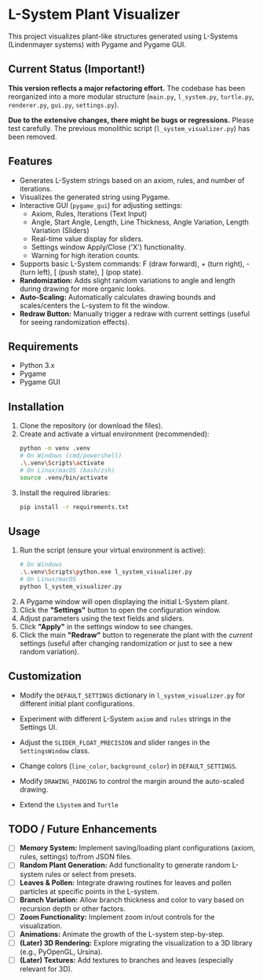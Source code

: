 # L-System Plant Visualizer

This project visualizes plant-like structures generated using L-Systems (Lindenmayer systems) with Pygame and Pygame GUI.

## Current Status (Important!)

**This version reflects a major refactoring effort.** The codebase has been reorganized into a more modular structure (`main.py`, `l_system.py`, `turtle.py`, `renderer.py`, `gui.py`, `settings.py`).

**Due to the extensive changes, there might be bugs or regressions.** Please test carefully. The previous monolithic script (`l_system_visualizer.py`) has been removed.

## Features

*   Generates L-System strings based on an axiom, rules, and number of iterations.
*   Visualizes the generated string using Pygame.
*   Interactive GUI (`pygame_gui`) for adjusting settings:
    *   Axiom, Rules, Iterations (Text Input)
    *   Angle, Start Angle, Length, Line Thickness, Angle Variation, Length Variation (Sliders)
    *   Real-time value display for sliders.
    *   Settings window Apply/Close ('X') functionality.
    *   Warning for high iteration counts.
*   Supports basic L-System commands: F (draw forward), + (turn right), - (turn left), [ (push state), ] (pop state).
*   **Randomization:** Adds slight random variations to angle and length during drawing for more organic looks.
*   **Auto-Scaling:** Automatically calculates drawing bounds and scales/centers the L-system to fit the window.
*   **Redraw Button:** Manually trigger a redraw with current settings (useful for seeing randomization effects).

## Requirements

*   Python 3.x
*   Pygame
*   Pygame GUI

## Installation

1.  Clone the repository (or download the files).
2.  Create and activate a virtual environment (recommended):
    ```bash
    python -m venv .venv
    # On Windows (cmd/powershell)
    .\.venv\Scripts\activate
    # On Linux/macOS (bash/zsh)
    source .venv/bin/activate
    ```
3.  Install the required libraries:
    ```bash
    pip install -r requirements.txt
    ```

## Usage

1.  Run the script (ensure your virtual environment is active):
    ```bash
    # On Windows
    .\.venv\Scripts\python.exe l_system_visualizer.py
    # On Linux/macOS
    python l_system_visualizer.py
    ```
2.  A Pygame window will open displaying the initial L-System plant.
3.  Click the **"Settings"** button to open the configuration window.
4.  Adjust parameters using the text fields and sliders.
5.  Click **"Apply"** in the settings window to see changes.
6.  Click the main **"Redraw"** button to regenerate the plant with the *current* settings (useful after changing randomization or just to see a new random variation).

## Customization

*   Modify the `DEFAULT_SETTINGS` dictionary in `l_system_visualizer.py` for different initial plant configurations.
*   Experiment with different L-System `axiom` and `rules` strings in the Settings UI.
*   Adjust the `SLIDER_FLOAT_PRECISION` and slider ranges in the `SettingsWindow` class.
*   Change colors (`line_color`, `background_color`) in `DEFAULT_SETTINGS`.
*   Modify `DRAWING_PADDING` to control the margin around the auto-scaled drawing.

*   Extend the `LSystem` and `Turtle`

## TODO / Future Enhancements

*   [ ] **Memory System:** Implement saving/loading plant configurations (axiom, rules, settings) to/from JSON files.
*   [ ] **Random Plant Generation:** Add functionality to generate random L-system rules or select from presets.
*   [ ] **Leaves & Pollen:** Integrate drawing routines for leaves and pollen particles at specific points in the L-system.
*   [ ] **Branch Variation:** Allow branch thickness and color to vary based on recursion depth or other factors.
*   [ ] **Zoom Functionality:** Implement zoom in/out controls for the visualization.
*   [ ] **Animations:** Animate the growth of the L-system step-by-step.
*   [ ] **(Later) 3D Rendering:** Explore migrating the visualization to a 3D library (e.g., PyOpenGL, Ursina).
*   [ ] **(Later) Textures:** Add textures to branches and leaves (especially relevant for 3D).